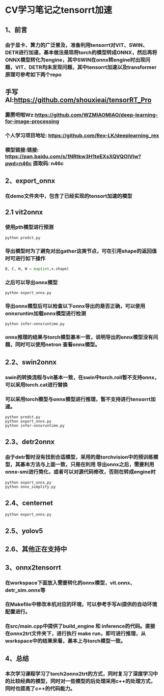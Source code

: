 

# CV学习笔记之tensorrt加速

## 1、前言

### 由于显卡、算力的广泛普及，准备利用tensorrt对VIT、SWIN、DETR进行加速，基本做法是现将torch的模型转成ONNX，然后再将ONNX模型转化为engine，其中SWIN在onnx转engine时出现问题，VIT、DETR均未发现问题，其中tensorrt加速以及transformer原理可参考如下两个repo

## 手写AI:https://github.com/shouxieai/tensorRT_Pro

### 霹雳吧啦Wz:https://github.com/WZMIAOMIAO/deep-learning-for-image-processing

### 个人学习项目地址: https://github.com/Rex-LK/deeplearning_rex

### 模型链接:链接: https://pan.baidu.com/s/1NRtkw3H1teEXsXQVQOlVIw?pwd=n46c 提取码: n46c 

## 2、export_onnx

### 在demo文件夹中，包含了已经实现的tensort加速的模型

## 2.1 vit2onnx

### 使用pth模型进行预测

```shell
python predct.py
```

### 导出模型时为了避免对出gather这类节点，可在引用shape的返回值时可进行如下操作

```python
B, C, H, W = map(int,x.shape)
```

### 之后可以导出onnx模型

```shell
python export_onnx.py 
```

### 导出onnx模型后可以检查以下onnx导出的是否正确，可以使用onnxruntim加载onnx模型进行检测

```shell
python infer-onnxruntime.py
```

### onnx推理的结果与torch模型基本一致，说明导出的onnx模型没有问题，同时可以使用netron 查看onnx模型。

## 2.2、swin2onnx

### swin的转换流程与vit基本一致，在swin中torch.roll暂不支持onnx，可以采用torch.cat进行替换

### 可以采用torch模型与onnx模型进行推理，暂不支持进行tensorrt加速。

```shell
python predct.py
python export_onnx.py 
python infer-onnxruntime.py
```

## 2.3、detr2onnx

### 由于detr暂时没有找到合适模型，采用的是torchvision中的预训练模型，其基本方法与上面一致，只是在利用 导出onnx之后，需要利用onnx-smi进行简化，或者可以对源代码修改，否则在转成engine时

```shell
python export_onnx.py 
python onnx_simplify.py 
```

## 2.4、centernet

```
python export_onnx.py 
```

## 2.5、yolov5

## 2.6、其他正在支持中

## 3、onnx2tensorrt

### 在workspace下面放入需要转化的onnx模型，vit.onnx、detr_sim.onnx等

### 在Makefile中修改本机对应的环境，可以参考手写AI提供的自动环境配置进行。

### 在src/main.cpp中提供了build_engine 和 inference的代码。直接在onnx2trt文件夹下，进行执行 make run，即可进行推理，从workspace中的结果来看，基本上与torch模型一致。

## 4、总结

### 本次学习课程学习了torch2onnx2trt的方式，同时复习了深度学习中的比较经典的模型，同时对一些模型的后处理采用c++的处理方式，同时也提高了c++的代码能力。



